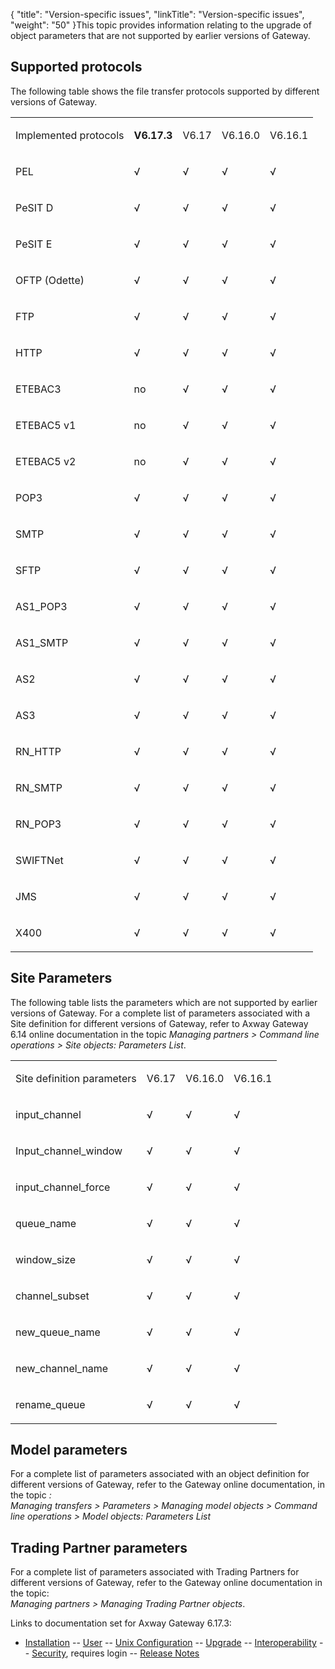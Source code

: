 {
    "title": "Version-specific issues",
    "linkTitle": "Version-specific issues",
    "weight": "50"
}This topic provides information relating to the upgrade of object parameters that are not supported by earlier versions of Gateway.

## Supported protocols

The following table shows the file transfer protocols supported by different versions of Gateway.

<table>
   <tbody>
      <tr>
         <td><p>Implemented protocols</p>         </td>
         <td><strong>V6.17.3</strong>         </td>
         <td><p>V6.17</p>         </td>
         <td><p>V6.16.0</p>         </td>
         <td><p>V6.16.1</p>         </td>
      </tr>
      <tr>
         <td><p>PEL</p>         </td>
         <td>√         </td>
         <td><p>√</p>         </td>
         <td><p>√</p>         </td>
         <td><p>√</p>         </td>
      </tr>
      <tr>
         <td><p>PeSIT D</p>         </td>
         <td>√         </td>
         <td><p>√</p>         </td>
         <td><p>√</p>         </td>
         <td><p>√</p>         </td>
      </tr>
      <tr>
         <td><p>PeSIT E</p>         </td>
         <td>√         </td>
         <td><p>√</p>         </td>
         <td><p>√</p>         </td>
         <td><p>√</p>         </td>
      </tr>
      <tr>
         <td><p>OFTP (Odette)</p>         </td>
         <td>√         </td>
         <td><p>√</p>         </td>
         <td><p>√</p>         </td>
         <td><p>√</p>         </td>
      </tr>
      <tr>
         <td><p>FTP</p>         </td>
         <td>√         </td>
         <td><p>√</p>         </td>
         <td><p>√</p>         </td>
         <td><p>√</p>         </td>
      </tr>
      <tr>
         <td><p>HTTP</p>         </td>
         <td>√         </td>
         <td><p>√</p>         </td>
         <td><p>√</p>         </td>
         <td><p>√</p>         </td>
      </tr>
      <tr>
         <td><p>ETEBAC3</p>         </td>
         <td>no         </td>
         <td><p>√</p>         </td>
         <td><p>√</p>         </td>
         <td><p>√</p>         </td>
      </tr>
      <tr>
         <td><p>ETEBAC5 v1</p>         </td>
         <td>no         </td>
         <td><p>√</p>         </td>
         <td><p>√</p>         </td>
         <td><p>√</p>         </td>
      </tr>
      <tr>
         <td><p>ETEBAC5 v2</p>         </td>
         <td>no         </td>
         <td><p>√</p>         </td>
         <td><p>√</p>         </td>
         <td><p>√</p>         </td>
      </tr>
      <tr>
         <td><p>POP3</p>         </td>
         <td>√         </td>
         <td><p>√</p>         </td>
         <td><p>√</p>         </td>
         <td><p>√</p>         </td>
      </tr>
      <tr>
         <td><p>SMTP</p>         </td>
         <td>√         </td>
         <td><p>√</p>         </td>
         <td><p>√</p>         </td>
         <td><p>√</p>         </td>
      </tr>
      <tr>
         <td><p>SFTP</p>         </td>
         <td>√         </td>
         <td><p>√</p>         </td>
         <td><p>√</p>         </td>
         <td><p>√</p>         </td>
      </tr>
      <tr>
         <td><p>AS1_POP3</p>         </td>
         <td>√         </td>
         <td><p>√</p>         </td>
         <td><p>√</p>         </td>
         <td><p>√</p>         </td>
      </tr>
      <tr>
         <td><p>AS1_SMTP</p>         </td>
         <td>√         </td>
         <td><p>√</p>         </td>
         <td><p>√</p>         </td>
         <td><p>√</p>         </td>
      </tr>
      <tr>
         <td><p>AS2</p>         </td>
         <td>√         </td>
         <td><p>√</p>         </td>
         <td><p>√</p>         </td>
         <td><p>√</p>         </td>
      </tr>
      <tr>
         <td><p>AS3</p>         </td>
         <td>√         </td>
         <td><p>√</p>         </td>
         <td><p>√</p>         </td>
         <td><p>√</p>         </td>
      </tr>
      <tr>
         <td><p>RN_HTTP</p>         </td>
         <td>√         </td>
         <td><p>√</p>         </td>
         <td><p>√</p>         </td>
         <td><p>√</p>         </td>
      </tr>
      <tr>
         <td><p>RN_SMTP</p>         </td>
         <td>√         </td>
         <td><p>√</p>         </td>
         <td><p>√</p>         </td>
         <td><p>√</p>         </td>
      </tr>
      <tr>
         <td><p>RN_POP3</p>         </td>
         <td>√         </td>
         <td><p>√</p>         </td>
         <td><p>√</p>         </td>
         <td><p>√</p>         </td>
      </tr>
      <tr>
         <td><p>SWIFTNet</p>         </td>
         <td>√         </td>
         <td><p>√</p>         </td>
         <td><p>√</p>         </td>
         <td><p>√</p>         </td>
      </tr>
      <tr>
         <td><p>JMS</p>         </td>
         <td>√         </td>
         <td><p>√</p>         </td>
         <td><p>√</p>         </td>
         <td><p>√</p>         </td>
      </tr>
      <tr>
         <td><p>X400</p>         </td>
         <td>√         </td>
         <td><p>√</p>         </td>
         <td><p>√</p>         </td>
         <td><p>√</p>         </td>
      </tr>
   </tbody>
</table>

## Site Parameters

The following table lists the parameters which are not supported by earlier versions of Gateway. For a complete list of parameters associated with a Site definition for different versions of Gateway, refer to Axway Gateway 6.14 online documentation in the topic *Managing partners &gt; Command line operations &gt; Site objects: Parameters List*.

<table>
   <tbody>
      <tr>
         <td><p>Site definition parameters</p>         </td>
         <td><p>V6.17</p>         </td>
         <td><p>V6.16.0</p>         </td>
         <td><p>V6.16.1</p>         </td>
      </tr>
      <tr>
         <td><p>input_channel</p>         </td>
         <td><p>√</p>         </td>
         <td><p>√</p>         </td>
         <td><p>√</p>         </td>
      </tr>
      <tr>
         <td><p>Input_channel_window</p>         </td>
         <td><p>√</p>         </td>
         <td><p>√</p>         </td>
         <td><p>√</p>         </td>
      </tr>
      <tr>
         <td><p>input_channel_force</p>         </td>
         <td><p>√</p>         </td>
         <td><p>√</p>         </td>
         <td><p>√</p>         </td>
      </tr>
      <tr>
         <td><p>queue_name</p>         </td>
         <td><p>√</p>         </td>
         <td><p>√</p>         </td>
         <td><p>√</p>         </td>
      </tr>
      <tr>
         <td><p>window_size</p>         </td>
         <td><p>√</p>         </td>
         <td><p>√</p>         </td>
         <td><p>√</p>         </td>
      </tr>
      <tr>
         <td><p>channel_subset</p>         </td>
         <td><p>√</p>         </td>
         <td><p>√</p>         </td>
         <td><p>√</p>         </td>
      </tr>
      <tr>
         <td><p>new_queue_name</p>         </td>
         <td><p>√</p>         </td>
         <td><p>√</p>         </td>
         <td><p>√</p>         </td>
      </tr>
      <tr>
         <td><p>new_channel_name</p>         </td>
         <td><p>√</p>         </td>
         <td><p>√</p>         </td>
         <td><p>√</p>         </td>
      </tr>
      <tr>
         <td><p>rename_queue</p>         </td>
         <td><p>√</p>         </td>
         <td><p>√</p>         </td>
         <td><p>√</p>         </td>
      </tr>
   </tbody>
</table>

## Model parameters

For a complete list of parameters associated with an object definition for different versions of Gateway, refer to the Gateway online documentation, in the topic *:  
Managing transfers &gt; Parameters &gt; Managing model objects &gt; Command line operations &gt; Model objects: Parameters List*

## Trading Partner parameters

For a complete list of parameters associated with Trading Partners for different versions of Gateway, refer to the Gateway online documentation in the topic:  
*Managing partners &gt; Managing Trading Partner objects*.

Links to documentation set for Axway Gateway <span class="mc-variable axway_variables.Release_Number variable">6.17.3</span>:

-   [Installation](#) -- [User](#) -- [Unix Configuration](#) -- [Upgrade](#) -- [Interoperability](#) -- [Security](#), requires login -- [Release Notes](#)
